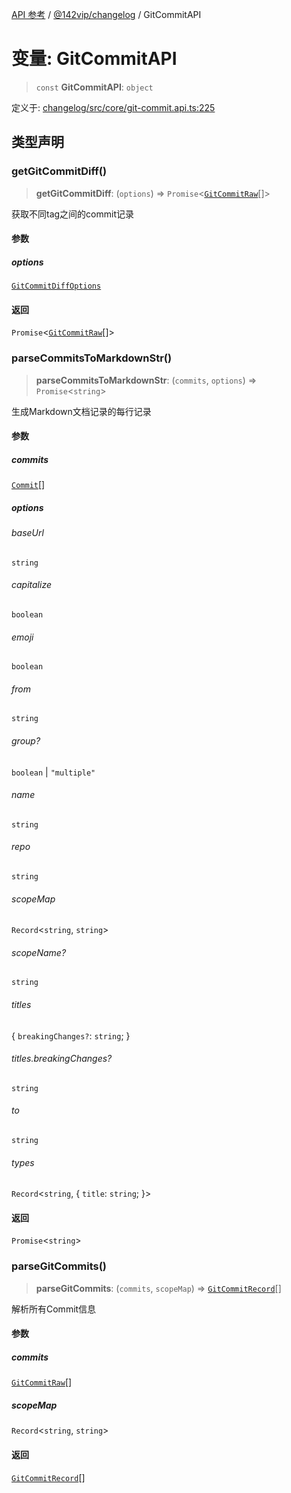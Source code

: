 [API 参考](../../../index.md) / [@142vip/changelog](../index.md) / GitCommitAPI

# 变量: GitCommitAPI

> `const` **GitCommitAPI**: `object`

定义于: [changelog/src/core/git-commit.api.ts:225](https://github.com/142vip/core-x/blob/d7c32a4c72e7e50fa8291351a2283aaafcc1d8c3/packages/changelog/src/core/git-commit.api.ts#L225)

## 类型声明

### getGitCommitDiff()

> **getGitCommitDiff**: (`options`) => `Promise`\<[`GitCommitRaw`](../interfaces/GitCommitRaw.md)[]\>

获取不同tag之间的commit记录

#### 参数

##### options

[`GitCommitDiffOptions`](../interfaces/GitCommitDiffOptions.md)

#### 返回

`Promise`\<[`GitCommitRaw`](../interfaces/GitCommitRaw.md)[]\>

### parseCommitsToMarkdownStr()

> **parseCommitsToMarkdownStr**: (`commits`, `options`) => `Promise`\<`string`\>

生成Markdown文档记录的每行记录

#### 参数

##### commits

[`Commit`](../interfaces/Commit.md)[]

##### options

###### baseUrl

`string`

###### capitalize

`boolean`

###### emoji

`boolean`

###### from

`string`

###### group?

`boolean` \| `"multiple"`

###### name

`string`

###### repo

`string`

###### scopeMap

`Record`\<`string`, `string`\>

###### scopeName?

`string`

###### titles

\{ `breakingChanges?`: `string`; \}

###### titles.breakingChanges?

`string`

###### to

`string`

###### types

`Record`\<`string`, \{ `title`: `string`; \}\>

#### 返回

`Promise`\<`string`\>

### parseGitCommits()

> **parseGitCommits**: (`commits`, `scopeMap`) => [`GitCommitRecord`](../interfaces/GitCommitRecord.md)[]

解析所有Commit信息

#### 参数

##### commits

[`GitCommitRaw`](../interfaces/GitCommitRaw.md)[]

##### scopeMap

`Record`\<`string`, `string`\>

#### 返回

[`GitCommitRecord`](../interfaces/GitCommitRecord.md)[]
